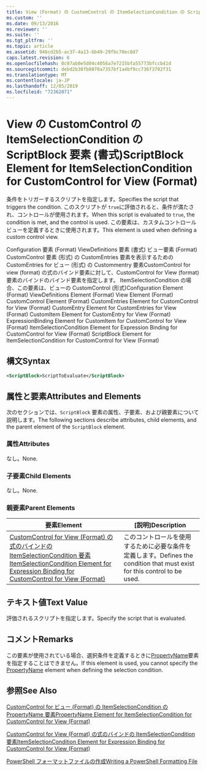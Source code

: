 ```yaml
---
title: View (Format) の CustomControl の ItemSelectionCondition の ScriptBlock 要素Microsoft Docs
ms.custom: ''
ms.date: 09/13/2016
ms.reviewer: ''
ms.suite: ''
ms.tgt_pltfrm: ''
ms.topic: article
ms.assetid: 946cd2b5-ac37-4a13-bb49-29fbc70ec8d7
caps.latest.revision: 6
ms.openlocfilehash: 0c07ab0e5d04c4056a7e7215bfa55773bfccb41d
ms.sourcegitcommit: debd2b38fb8070a7357bf1a4bf9cc736f3702f31
ms.translationtype: MT
ms.contentlocale: ja-JP
ms.lasthandoff: 12/05/2019
ms.locfileid: "72362071"
---
```

# <a name="scriptblock-element-for-itemselectioncondition-for-customcontrol-for-view-format"></a><span data-ttu-id="8c08a-102">View の CustomControl の ItemSelectionCondition の ScriptBlock 要素 (書式)</span><span class="sxs-lookup"><span data-stu-id="8c08a-102">ScriptBlock Element for ItemSelectionCondition for CustomControl for View (Format)</span></span>

<span data-ttu-id="8c08a-103">条件をトリガーするスクリプトを指定します。</span><span class="sxs-lookup"><span data-stu-id="8c08a-103">Specifies the script that triggers the condition.</span></span> <span data-ttu-id="8c08a-104">このスクリプトが `true`に評価されると、条件が満たされ、コントロールが使用されます。</span><span class="sxs-lookup"><span data-stu-id="8c08a-104">When this script is evaluated to `true`, the condition is met, and the control is used.</span></span> <span data-ttu-id="8c08a-105">この要素は、カスタムコントロールビューを定義するときに使用されます。</span><span class="sxs-lookup"><span data-stu-id="8c08a-105">This element is used when defining a custom control view.</span></span>

<span data-ttu-id="8c08a-106">Configuration 要素 (Format) ViewDefinitions 要素 (書式) ビュー要素 (Format) CustomControl 要素 (形式) の CustomEntries 要素を表示するための CustomEntries for ビュー (形式) の Custommentry 要素CustomControl for view (format) の式のバインド要素に対して、CustomControl for View (format) 要素のバインドのバインド要素を指定します。 ItemSelectionCondition の場合、この要素は、ビューの CustomControl (形式)</span><span class="sxs-lookup"><span data-stu-id="8c08a-106">Configuration Element (Format) ViewDefinitions Element (Format) View Element (Format) CustomControl Element (Format) CustomEntries Element for CustomControl for View (Format) CustomEntry Element for CustomEntries for View (Format) CustomItem Element for CustomEntry for View (Format) ExpressionBinding Element for CustomItem for CustomControl for View (Format) ItemSelectionCondition Element for Expression Binding for CustomControl for View (Format) ScriptBlock Element for ItemSelectionCondition for CustomControl for View (Format)</span></span>

## <a name="syntax"></a><span data-ttu-id="8c08a-107">構文</span><span class="sxs-lookup"><span data-stu-id="8c08a-107">Syntax</span></span>

```xml
<ScriptBlock>ScriptToEvaluate</ScriptBlock>
```

## <a name="attributes-and-elements"></a><span data-ttu-id="8c08a-108">属性と要素</span><span class="sxs-lookup"><span data-stu-id="8c08a-108">Attributes and Elements</span></span>

<span data-ttu-id="8c08a-109">次のセクションでは、`ScriptBlock` 要素の属性、子要素、および親要素について説明します。</span><span class="sxs-lookup"><span data-stu-id="8c08a-109">The following sections describe attributes, child elements, and the parent element of the `ScriptBlock` element.</span></span>

### <a name="attributes"></a><span data-ttu-id="8c08a-110">属性</span><span class="sxs-lookup"><span data-stu-id="8c08a-110">Attributes</span></span>

<span data-ttu-id="8c08a-111">なし。</span><span class="sxs-lookup"><span data-stu-id="8c08a-111">None.</span></span>

### <a name="child-elements"></a><span data-ttu-id="8c08a-112">子要素</span><span class="sxs-lookup"><span data-stu-id="8c08a-112">Child Elements</span></span>

<span data-ttu-id="8c08a-113">なし。</span><span class="sxs-lookup"><span data-stu-id="8c08a-113">None.</span></span>

### <a name="parent-elements"></a><span data-ttu-id="8c08a-114">親要素</span><span class="sxs-lookup"><span data-stu-id="8c08a-114">Parent Elements</span></span>

|<span data-ttu-id="8c08a-115">要素</span><span class="sxs-lookup"><span data-stu-id="8c08a-115">Element</span></span>|<span data-ttu-id="8c08a-116">[説明]</span><span class="sxs-lookup"><span data-stu-id="8c08a-116">Description</span></span>|
|-------------|-----------------|
|[<span data-ttu-id="8c08a-117">CustomControl for View (Format) の式のバインドの ItemSelectionCondition 要素</span><span class="sxs-lookup"><span data-stu-id="8c08a-117">ItemSelectionCondition Element for Expression Binding for CustomControl for View (Format)</span></span>](./itemselectioncondition-element-for-expressionbinding-for-customcontrol-format.md)|<span data-ttu-id="8c08a-118">このコントロールを使用するために必要な条件を定義します。</span><span class="sxs-lookup"><span data-stu-id="8c08a-118">Defines the condition that must exist for this control to be used.</span></span>|

## <a name="text-value"></a><span data-ttu-id="8c08a-119">テキスト値</span><span class="sxs-lookup"><span data-stu-id="8c08a-119">Text Value</span></span>

<span data-ttu-id="8c08a-120">評価されるスクリプトを指定します。</span><span class="sxs-lookup"><span data-stu-id="8c08a-120">Specify the script that is evaluated.</span></span>

## <a name="remarks"></a><span data-ttu-id="8c08a-121">コメント</span><span class="sxs-lookup"><span data-stu-id="8c08a-121">Remarks</span></span>

<span data-ttu-id="8c08a-122">この要素が使用されている場合、選択条件を定義するときに[PropertyName](./propertyname-element-for-itemselectioncondition-for-customcontrol-for-view-format.md)要素を指定することはできません。</span><span class="sxs-lookup"><span data-stu-id="8c08a-122">If this element is used, you cannot specify the [PropertyName](./propertyname-element-for-itemselectioncondition-for-customcontrol-for-view-format.md) element when defining the selection condition.</span></span>

## <a name="see-also"></a><span data-ttu-id="8c08a-123">参照</span><span class="sxs-lookup"><span data-stu-id="8c08a-123">See Also</span></span>

[<span data-ttu-id="8c08a-124">CustomControl for ビュー (Format) の ItemSelectionCondition の PropertyName 要素</span><span class="sxs-lookup"><span data-stu-id="8c08a-124">PropertyName Element for ItemSelectionCondition for CustomControl for View (Format)</span></span>](./propertyname-element-for-itemselectioncondition-for-customcontrol-for-view-format.md)

[<span data-ttu-id="8c08a-125">CustomControl for View (Format) の式のバインドの ItemSelectionCondition 要素</span><span class="sxs-lookup"><span data-stu-id="8c08a-125">ItemSelectionCondition Element for Expression Binding for CustomControl for View (Format)</span></span>](./itemselectioncondition-element-for-expressionbinding-for-customcontrol-format.md)

[<span data-ttu-id="8c08a-126">PowerShell フォーマットファイルの作成</span><span class="sxs-lookup"><span data-stu-id="8c08a-126">Writing a PowerShell Formatting File</span></span>](./writing-a-powershell-formatting-file.md)
